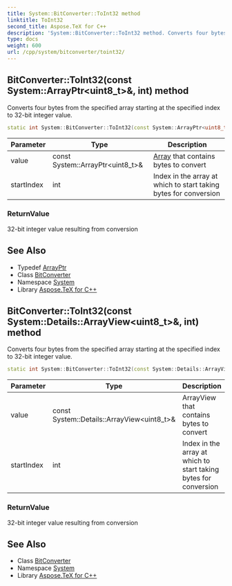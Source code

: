 ```yaml
---
title: System::BitConverter::ToInt32 method
linktitle: ToInt32
second_title: Aspose.TeX for C++
description: 'System::BitConverter::ToInt32 method. Converts four bytes from the specified array starting at the specified index to 32-bit integer value in C++.'
type: docs
weight: 600
url: /cpp/system/bitconverter/toint32/
---
```

## BitConverter::ToInt32(const System::ArrayPtr\<uint8_t\>\&, int) method


Converts four bytes from the specified array starting at the specified index to 32-bit integer value.

```cpp
static int System::BitConverter::ToInt32(const System::ArrayPtr<uint8_t> &value, int startIndex)
```


| Parameter | Type | Description |
| --- | --- | --- |
| value | const System::ArrayPtr\<uint8_t\>\& | [Array](../../array/) that contains bytes to convert |
| startIndex | int | Index in the array at which to start taking bytes for conversion |

### ReturnValue

32-bit integer value resulting from conversion

## See Also

* Typedef [ArrayPtr](../../arrayptr/)
* Class [BitConverter](../)
* Namespace [System](../../)
* Library [Aspose.TeX for C++](../../../)
## BitConverter::ToInt32(const System::Details::ArrayView\<uint8_t\>\&, int) method


Converts four bytes from the specified array starting at the specified index to 32-bit integer value.

```cpp
static int System::BitConverter::ToInt32(const System::Details::ArrayView<uint8_t> &value, int startIndex)
```


| Parameter | Type | Description |
| --- | --- | --- |
| value | const System::Details::ArrayView\<uint8_t\>\& | ArrayView that contains bytes to convert |
| startIndex | int | Index in the array at which to start taking bytes for conversion |

### ReturnValue

32-bit integer value resulting from conversion

## See Also

* Class [BitConverter](../)
* Namespace [System](../../)
* Library [Aspose.TeX for C++](../../../)
